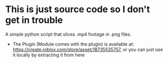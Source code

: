 # This is just source code so I don't get in trouble

A simple python script that slices .mp4 footage in .png files.

- The Plugin (Module comes with the plugin) is available at: https://create.roblox.com/store/asset/18735535757, or you can just use it locally by extracting it from here

